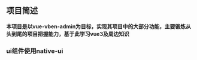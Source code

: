 ## 项目简述
**本项目是以vue-vben-admin为目标，实现其项目中的大部分功能，主要锻炼从头到尾的项目把握能力，基于此学习vue3及周边知识**

### ui组件使用native-ui

